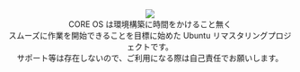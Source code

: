 <div align="center">
<img src="https://user-images.githubusercontent.com/88177671/190918419-764467bc-b945-4200-9fc6-db0bdec67520.png">
<br>
CORE OS は環境構築に時間をかけること無く<br>スムーズに作業を開始できることを目標に始めた Ubuntu リマスタリングプロジェクトです。
<br>
サポート等は存在しないので、ご利用になる際は自己責任でお願いします。
</div>
